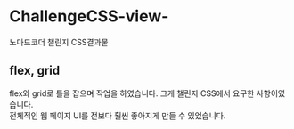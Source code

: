 # ChallengeCSS-view-
노마드코더 챌린지 CSS결과물

## flex, grid

flex와 grid로 틀을 잡으며 작업을 하였습니다. 그게 챌린지 CSS에서 요구한 사항이였습니다.</br>
전체적인 웹 페이지 UI를 전보다 훨씬 좋아지게 만들 수 있었습니다.
